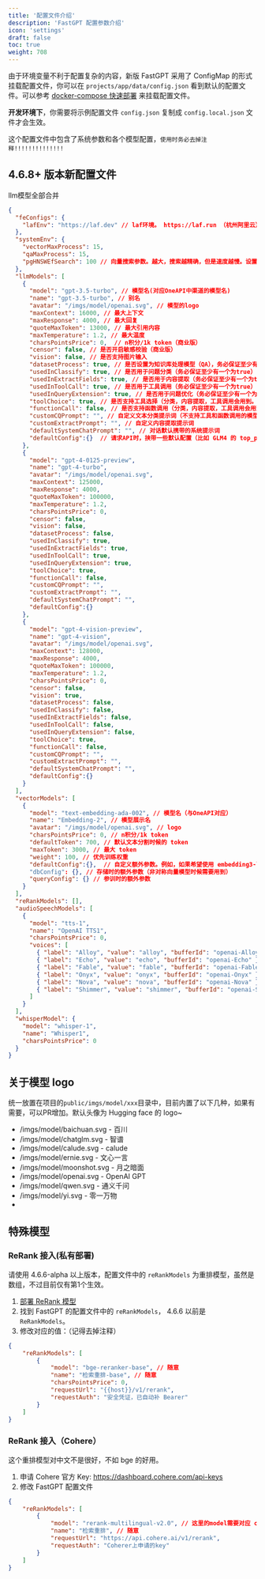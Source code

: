 ```yaml
---
title: '配置文件介绍'
description: 'FastGPT 配置参数介绍'
icon: 'settings'
draft: false
toc: true
weight: 708
---
```


由于环境变量不利于配置复杂的内容，新版 FastGPT 采用了 ConfigMap 的形式挂载配置文件，你可以在 `projects/app/data/config.json` 看到默认的配置文件。可以参考 [docker-compose 快速部署](/docs/development/docker/) 来挂载配置文件。

**开发环境下**，你需要将示例配置文件 `config.json` 复制成 `config.local.json` 文件才会生效。

这个配置文件中包含了系统参数和各个模型配置，`使用时务必去掉注释!!!!!!!!!!!!!!`

## 4.6.8+ 版本新配置文件

llm模型全部合并

```json
{
  "feConfigs": {
    "lafEnv": "https://laf.dev" // laf环境。 https://laf.run （杭州阿里云） ,或者私有化的laf环境。如果使用 Laf openapi 功能，需要最新版的 laf 。
  },
  "systemEnv": {
    "vectorMaxProcess": 15,
    "qaMaxProcess": 15,
    "pgHNSWEfSearch": 100 // 向量搜索参数。越大，搜索越精确，但是速度越慢。设置为100，有99%+精度。
  },
  "llmModels": [
    {
      "model": "gpt-3.5-turbo", // 模型名(对应OneAPI中渠道的模型名)
      "name": "gpt-3.5-turbo", // 别名
      "avatar": "/imgs/model/openai.svg", // 模型的logo
      "maxContext": 16000, // 最大上下文
      "maxResponse": 4000, // 最大回复
      "quoteMaxToken": 13000, // 最大引用内容
      "maxTemperature": 1.2, // 最大温度
      "charsPointsPrice": 0,  // n积分/1k token（商业版）
      "censor": false, // 是否开启敏感校验（商业版）
      "vision": false, // 是否支持图片输入
      "datasetProcess": true, // 是否设置为知识库处理模型（QA），务必保证至少有一个为true，否则知识库会报错
      "usedInClassify": true, // 是否用于问题分类（务必保证至少有一个为true）
      "usedInExtractFields": true, // 是否用于内容提取（务必保证至少有一个为true）
      "usedInToolCall": true, // 是否用于工具调用（务必保证至少有一个为true）
      "usedInQueryExtension": true, // 是否用于问题优化（务必保证至少有一个为true）
      "toolChoice": true, // 是否支持工具选择（分类，内容提取，工具调用会用到。目前只有gpt支持）
      "functionCall": false, // 是否支持函数调用（分类，内容提取，工具调用会用到。会优先使用 toolChoice，如果为false，则使用 functionCall，如果仍为 false，则使用提示词模式）
      "customCQPrompt": "", // 自定义文本分类提示词（不支持工具和函数调用的模型
      "customExtractPrompt": "", // 自定义内容提取提示词
      "defaultSystemChatPrompt": "", // 对话默认携带的系统提示词
      "defaultConfig":{}  // 请求API时，挟带一些默认配置（比如 GLM4 的 top_p）
    },
    {
      "model": "gpt-4-0125-preview",
      "name": "gpt-4-turbo",
      "avatar": "/imgs/model/openai.svg",
      "maxContext": 125000,
      "maxResponse": 4000,
      "quoteMaxToken": 100000,
      "maxTemperature": 1.2,
      "charsPointsPrice": 0,
      "censor": false,
      "vision": false,
      "datasetProcess": false,
      "usedInClassify": true,
      "usedInExtractFields": true,
      "usedInToolCall": true,
      "usedInQueryExtension": true,
      "toolChoice": true,
      "functionCall": false,
      "customCQPrompt": "",
      "customExtractPrompt": "",
      "defaultSystemChatPrompt": "",
      "defaultConfig":{} 
    },
    {
      "model": "gpt-4-vision-preview",
      "name": "gpt-4-vision",
      "avatar": "/imgs/model/openai.svg",
      "maxContext": 128000,
      "maxResponse": 4000,
      "quoteMaxToken": 100000,
      "maxTemperature": 1.2,
      "charsPointsPrice": 0,
      "censor": false,
      "vision": true,
      "datasetProcess": false,
      "usedInClassify": false,
      "usedInExtractFields": false,
      "usedInToolCall": false,
      "usedInQueryExtension": false,
      "toolChoice": true,
      "functionCall": false,
      "customCQPrompt": "",
      "customExtractPrompt": "",
      "defaultSystemChatPrompt": "",
      "defaultConfig":{} 
    }
  ],
  "vectorModels": [
    {
      "model": "text-embedding-ada-002", // 模型名（与OneAPI对应）
      "name": "Embedding-2", // 模型展示名
      "avatar": "/imgs/model/openai.svg", // logo
      "charsPointsPrice": 0, // n积分/1k token
      "defaultToken": 700, // 默认文本分割时候的 token
      "maxToken": 3000, // 最大 token
      "weight": 100, // 优先训练权重
      "defaultConfig":{},  // 自定义额外参数。例如，如果希望使用 embedding3-large 的话，可以传入 dimensions:1024，来返回1024维度的向量。（目前必须小于1536维度）
      "dbConfig": {}, // 存储时的额外参数（非对称向量模型时候需要用到）
      "queryConfig": {} // 参训时的额外参数
    }
  ],
  "reRankModels": [],
  "audioSpeechModels": [
    {
      "model": "tts-1",
      "name": "OpenAI TTS1",
      "charsPointsPrice": 0,
      "voices": [
        { "label": "Alloy", "value": "alloy", "bufferId": "openai-Alloy" },
        { "label": "Echo", "value": "echo", "bufferId": "openai-Echo" },
        { "label": "Fable", "value": "fable", "bufferId": "openai-Fable" },
        { "label": "Onyx", "value": "onyx", "bufferId": "openai-Onyx" },
        { "label": "Nova", "value": "nova", "bufferId": "openai-Nova" },
        { "label": "Shimmer", "value": "shimmer", "bufferId": "openai-Shimmer" }
      ]
    }
  ],
  "whisperModel": {
    "model": "whisper-1",
    "name": "Whisper1",
    "charsPointsPrice": 0
  }
}
```

## 关于模型 logo

统一放置在项目的`public/imgs/model/xxx`目录中，目前内置了以下几种，如果有需要，可以PR增加。默认头像为 Hugging face 的 logo~

- /imgs/model/baichuan.svg - 百川
- /imgs/model/chatglm.svg - 智谱
- /imgs/model/calude.svg - calude
- /imgs/model/ernie.svg - 文心一言
- /imgs/model/moonshot.svg - 月之暗面
- /imgs/model/openai.svg - OpenAI GPT
- /imgs/model/qwen.svg - 通义千问
- /imgs/model/yi.svg - 零一万物
- 

## 特殊模型

### ReRank 接入(私有部署)

请使用 4.6.6-alpha 以上版本，配置文件中的 `reRankModels` 为重排模型，虽然是数组，不过目前仅有第1个生效。

1. [部署 ReRank 模型](/docs/development/custom-models/bge-rerank/)
1. 找到 FastGPT 的配置文件中的 `reRankModels`， 4.6.6 以前是 `ReRankModels`。
2. 修改对应的值：（记得去掉注释）

```json
{
    "reRankModels": [
        {
            "model": "bge-reranker-base", // 随意
            "name": "检索重排-base", // 随意
            "charsPointsPrice": 0,
            "requestUrl": "{{host}}/v1/rerank",
            "requestAuth": "安全凭证，已自动补 Bearer"
        }
    ]
}
```

### ReRank 接入（Cohere）

这个重排模型对中文不是很好，不如 bge 的好用。

1. 申请 Cohere 官方 Key: https://dashboard.cohere.com/api-keys
2. 修改 FastGPT 配置文件

```json
{
    "reRankModels": [
        {
            "model": "rerank-multilingual-v2.0", // 这里的model需要对应 cohere 的模型名
            "name": "检索重排", // 随意
            "requestUrl": "https://api.cohere.ai/v1/rerank",
            "requestAuth": "Coherer上申请的key"
        }
    ]
}
```
